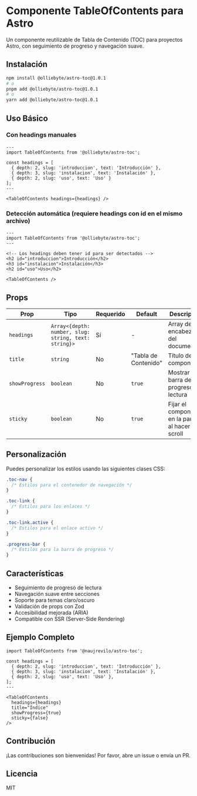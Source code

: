 # Componente TableOfContents para Astro

Un componente reutilizable de Tabla de Contenido (TOC) para proyectos Astro, con seguimiento de progreso y navegación suave.

## Instalación

```bash
npm install @olliebyte/astro-toc@1.0.1
# o
pnpm add @olliebyte/astro-toc@1.0.1
# o
yarn add @olliebyte/astro-toc@1.0.1
```

## Uso Básico

### Con headings manuales
```astro
---
import TableOfContents from '@olliebyte/astro-toc';

const headings = [
  { depth: 2, slug: 'introduccion', text: 'Introducción' },
  { depth: 3, slug: 'instalacion', text: 'Instalación' },
  { depth: 2, slug: 'uso', text: 'Uso' }
];
---

<TableOfContents headings={headings} />
```

### Detección automática (requiere headings con id en el mismo archivo)
```astro
---
import TableOfContents from '@olliebyte/astro-toc';
---

<!-- Los headings deben tener id para ser detectados -->
<h2 id="introduccion">Introducción</h2>
<h3 id="instalacion">Instalación</h3>
<h2 id="uso">Uso</h2>

<TableOfContents />
```

## Props

| Prop | Tipo | Requerido | Default | Descripción |
|------|------|-----------|---------|-------------|
| `headings` | `Array<{depth: number, slug: string, text: string}>` | Sí | - | Array de encabezados del documento |
| `title` | `string` | No | "Tabla de Contenido" | Título del componente |
| `showProgress` | `boolean` | No | `true` | Mostrar barra de progreso de lectura |
| `sticky` | `boolean` | No | `true` | Fijar el componente en la pantalla al hacer scroll |

## Personalización

Puedes personalizar los estilos usando las siguientes clases CSS:

```css
.toc-nav {
  /* Estilos para el contenedor de navegación */
}

.toc-link {
  /* Estilos para los enlaces */
}

.toc-link.active {
  /* Estilos para el enlace activo */
}

.progress-bar {
  /* Estilos para la barra de progreso */
}
```

## Características

- Seguimiento de progreso de lectura
- Navegación suave entre secciones
- Soporte para temas claro/oscuro
- Validación de props con Zod
- Accesibilidad mejorada (ARIA)
- Compatible con SSR (Server-Side Rendering)

## Ejemplo Completo

```astro
import TableOfContents from '@naujrevilo/astro-toc';

const headings = [
  { depth: 2, slug: 'introduccion', text: 'Introducción' },
  { depth: 3, slug: 'instalacion', text: 'Instalación' },
  { depth: 2, slug: 'uso', text: 'Uso' },
];
---

<TableOfContents 
  headings={headings}
  title="Índice"
  showProgress={true}
  sticky={false}
/>
```

## Contribución

¡Las contribuciones son bienvenidas! Por favor, abre un issue o envía un PR.

## Licencia

MIT